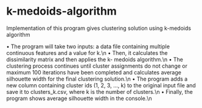 # k-medoids-algorithm
Implementation of this program gives clustering solution using k-medoids algorithm


•	The program will take two inputs: a data file containing multiple continuous features and a value for k.\n
•	Then, it calculates the dissimilarity matrix and then applies the k-   medoids algorithm.\n
•	The clustering process continues until cluster assignments do not change or maximum 100 iterations have been completed and calculates average silhouette width for the final clustering solution.\n
•	The program adds a new column containing cluster ids (1, 2, 3, …, k) to the original input file and save it to clusters_k.csv, where k is the number of clusters.\n
•	Finally, the program shows average silhouette width in the console.\n



